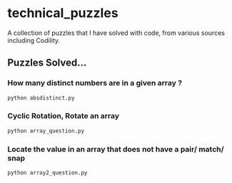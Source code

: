 # technical_puzzles
A collection of puzzles that I have solved with code, from various sources including Codility.

## Puzzles Solved...

### How many distinct numbers are in a given array ?
```bash
python absdistinct.py
```
### Cyclic Rotation, Rotate an array
```bash
python array_question.py
```
### Locate the value in an array that does not have a pair/ match/ snap
```bash
python array2_question.py
```

